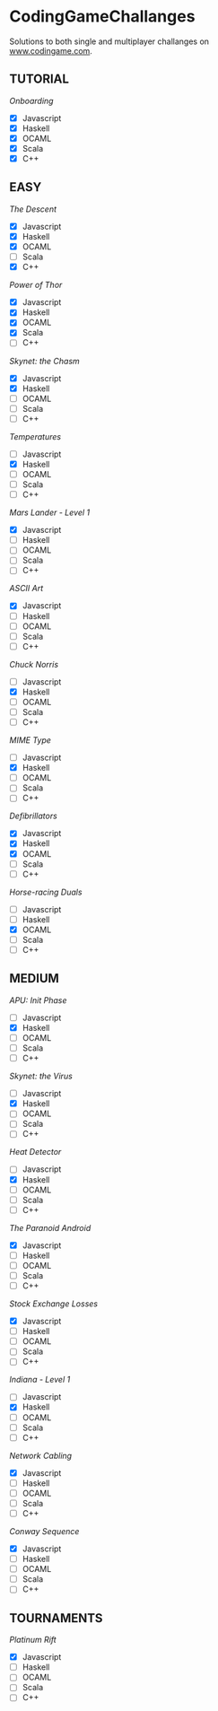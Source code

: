 # CodingGameChallanges
Solutions to both single and multiplayer challanges on www.codingame.com.

## TUTORIAL
*Onboarding*

- [x] Javascript
- [x] Haskell
- [x] OCAML
- [x] Scala
- [x] C++

## EASY
*The Descent*

- [x] Javascript
- [x] Haskell
- [x] OCAML
- [ ] Scala
- [x] C++

*Power of Thor*

- [x] Javascript
- [x] Haskell
- [x] OCAML
- [x] Scala
- [ ] C++

*Skynet: the Chasm*

- [x] Javascript
- [x] Haskell
- [ ] OCAML
- [ ] Scala
- [ ] C++

*Temperatures*

- [ ] Javascript
- [x] Haskell
- [ ] OCAML
- [ ] Scala
- [ ] C++

*Mars Lander - Level 1*

- [x] Javascript
- [ ] Haskell
- [ ] OCAML
- [ ] Scala
- [ ] C++

*ASCII Art*

- [x] Javascript
- [ ] Haskell
- [ ] OCAML
- [ ] Scala
- [ ] C++

*Chuck Norris*

- [ ] Javascript
- [x] Haskell
- [ ] OCAML
- [ ] Scala
- [ ] C++
 
*MIME Type*

- [ ] Javascript
- [x] Haskell
- [ ] OCAML
- [ ] Scala
- [ ] C++

*Defibrillators*

- [x] Javascript
- [x] Haskell
- [x] OCAML
- [ ] Scala
- [ ] C++

*Horse-racing Duals*

- [ ] Javascript
- [ ] Haskell
- [x] OCAML
- [ ] Scala
- [ ] C++

## MEDIUM
*APU: Init Phase*

- [ ] Javascript
- [x] Haskell
- [ ] OCAML
- [ ] Scala
- [ ] C++

*Skynet: the Virus*

- [ ] Javascript
- [x] Haskell
- [ ] OCAML
- [ ] Scala
- [ ] C++

*Heat Detector*

- [ ] Javascript
- [x] Haskell
- [ ] OCAML
- [ ] Scala
- [ ] C++

*The Paranoid Android*

- [x] Javascript
- [ ] Haskell
- [ ] OCAML
- [ ] Scala
- [ ] C++

*Stock Exchange Losses*

- [x] Javascript
- [ ] Haskell
- [ ] OCAML
- [ ] Scala
- [ ] C++

*Indiana - Level 1*

- [ ] Javascript
- [x] Haskell
- [ ] OCAML
- [ ] Scala
- [ ] C++

*Network Cabling*

- [x] Javascript
- [ ] Haskell
- [ ] OCAML
- [ ] Scala
- [ ] C++

*Conway Sequence*

- [x] Javascript
- [ ] Haskell
- [ ] OCAML
- [ ] Scala
- [ ] C++

## TOURNAMENTS
*Platinum Rift*

- [x] Javascript
- [ ] Haskell
- [ ] OCAML
- [ ] Scala
- [ ] C++
